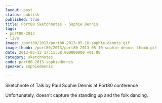 ```yaml
---
layout: post
status: publish
published: true
title: Port80 Sketchnotes - Sophie Dennis
tags:
- port80-2013
- live
image: /port80/2013/port80-2013-05-10-sophie-dennis.gif
image-thumb: /port80/2013/port80-2013-05-10-sophie-dennis-thumb.gif
date: 2013-05-13 17:11:58.000000000 +01:00
category: sketchnotes
code: port80-2013-sophiedennis
speaker: sophiedennis

---
```


Sketchnote of Talk by Paul Sophie Dennis at Port80 conference

Unfortunately, doesn't capture the standing up and the folk dancing. 

